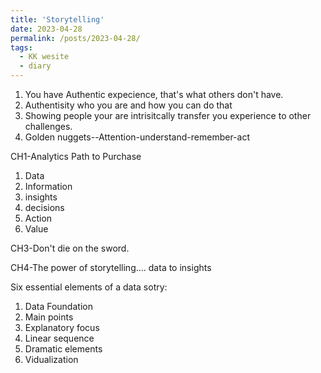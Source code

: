 ```yaml
---
title: 'Storytelling'
date: 2023-04-28
permalink: /posts/2023-04-28/
tags:
  - KK wesite
  - diary
---
```


1. You have Authentic expecience, that's what others don't have.
2. Authentisity who you are and how you can do that
3. Showing people your are intrisitcally transfer you experience to other challenges.
4. Golden nuggets--Attention-understand-remember-act

CH1-Analytics Path to Purchase
1. Data
2. Information
3. insights
4. decisions
5. Action
6. Value

CH3-Don't die on the sword.

CH4-The power of storytelling.... data to insights

Six essential elements of a data sotry:
1. Data Foundation
2. Main points
3. Explanatory focus
4. Linear sequence
5. Dramatic elements
6. Vidualization